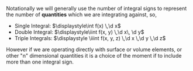 Notationally we will generally use the number of integral signs to represent the number of **quantities** which we are integrating against, so,

- Single Integral: $\displaystyle\int f(x) \,\d x$
- Double Integral: $\displaystyle\iint f(x, y) \,\d x\, \d y$
- Triple Integrals: $\displaystyle \iiint f(x, y, z) \,\d x \,\d y \,\d z$

However if we are operating directly with surface or volume elements, or other "n" dimensional quantities it is a choice of the moment if to include more than one integral sign.
